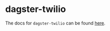 # dagster-twilio

The docs for `dagster-twilio` can be found
[here](https://docs.dagster.io/docs/apidocs/libraries/dagster_twilio).
